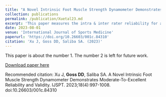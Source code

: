 ```yaml
---
title: "A Novel Intrinsic Foot Muscle Strength Dynamometer Demonstrates Moderate-To-Excellent Reliability and Validity"
collection: publications
permalink: /publication/Xuetal23.md
excerpt: 'This paper measures the intra & inter rater reliability for a novel intrinsic foot muscle strength dynamometer.'
date: 2023-08-01
venue: 'International Journal of Sports Medicine'
paperurl: 'https://doi.org/10.26603/001c.84310'
citation: 'Xu J, Goss DD, Saliba SA. (2023)'
---
```

This paper is about the number 1. The number 2 is left for future work.

[Download paper here](https://doi.org/10.26603/001c.84310)

Recommended citation: Xu J, **Goss DD**, Saliba SA. A Novel Intrinsic Foot Muscle Strength Dynamometer Demonstrates Moderate-To-Excellent Reliability and Validity. IJSPT. 2023;18(4):997-1008. doi:10.26603/001c.84310

